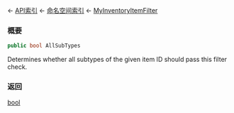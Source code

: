 ← [API索引](Api-Index) ← [命名空间索引](Namespace-Index) ← [MyInventoryItemFilter](Sandbox.ModAPI.Ingame.MyInventoryItemFilter)

### 概要

```csharp
public bool AllSubTypes
```

Determines whether all subtypes of the given item ID should pass this filter check.

### 返回

[bool](https://docs.microsoft.com/en-us/dotnet/api/System.Boolean?view=netframework-4.6)


